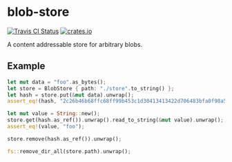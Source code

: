 # blob-store

[![Travis CI Status](https://travis-ci.org/scttnlsn/blob-store.svg?branch=master)](https://travis-ci.org/scttnlsn/blob-store)
[![crates.io](https://img.shields.io/crates/v/blob-store.svg)](https://crates.io/crates/blob-store)

A content addressable store for arbitrary blobs.

## Example

```rust
let mut data = "foo".as_bytes();
let store = BlobStore { path: "./store".to_string() };
let hash = store.put(&mut data).unwrap();
assert_eq!(hash, "2c26b46b68ffc68ff99b453c1d30413413422d706483bfa0f98a5e886266e7ae");

let mut value = String::new();
store.get(hash.as_ref()).unwrap().read_to_string(&mut value).unwrap();
assert_eq!(value, "foo");

store.remove(hash.as_ref()).unwrap();

fs::remove_dir_all(store.path).unwrap();
```
